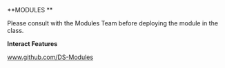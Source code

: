 **MODULES **

Please consult with the Modules Team before deploying the module in the class.

**Interact Features**

www.github.com/DS-Modules


